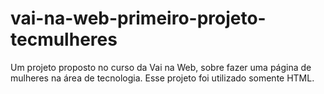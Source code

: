 # vai-na-web-primeiro-projeto-tecmulheres
Um projeto proposto no curso da Vai na Web, sobre fazer uma página de mulheres na área de tecnologia. Esse projeto foi utilizado somente HTML.
